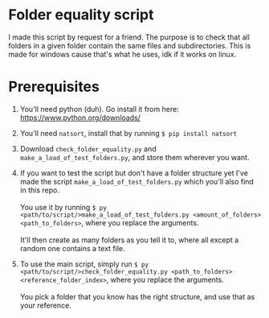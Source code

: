 # Folder equality script
I made this script by request for a friend. The purpose is to check that all folders in a given folder contain the same files and subdirectories. This is made for windows cause that's what he uses, idk if it works on linux.

# Prerequisites
1. You'll need python (duh). Go install it from here:
https://www.python.org/downloads/

2. You'll need `natsort`, install that by running
`$ pip install natsort`

3. Download `check_folder_equality.py` and `make_a_load_of_test_folders.py`, and store them wherever you want.

4. If you want to test the script but don't have a folder structure yet
I've made the script `make_a_load_of_test_folders.py` which you'll also find in this repo.
<br><br>You use it by running `$ py <path/to/script/>make_a_load_of_test_folders.py <amount_of_folders> <path_to_folders>`, where you replace the arguments.
<br><br>It'll then create as many folders as you tell it to, where all except a random one contains a text file.

5. To use the main script, simply run `$ py <path/to/script/>check_folder_equality.py <path_to_folders> <reference_folder_index>`, where you replace the arguments.
<br><br>You pick a folder that you know has the right structure, and use that as your reference.
